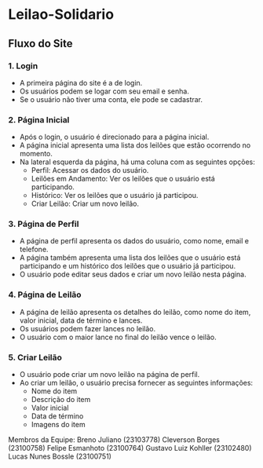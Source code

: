 # Leilao-Solidario

## Fluxo do Site
### 1. Login
* A primeira página do site é a de login.
* Os usuários podem se logar com seu email e senha.
* Se o usuário não tiver uma conta, ele pode se cadastrar.
### 2. Página Inicial
* Após o login, o usuário é direcionado para a página inicial.
* A página inicial apresenta uma lista dos leilões que estão ocorrendo no momento.
* Na lateral esquerda da página, há uma coluna com as seguintes opções:
  * Perfil: Acessar os dados do usuário.
  * Leilões em Andamento: Ver os leilões que o usuário está participando.
  * Histórico: Ver os leilões que o usuário já participou.
  * Criar Leilão: Criar um novo leilão.
### 3. Página de Perfil
* A página de perfil apresenta os dados do usuário, como nome, email e telefone.
* A página também apresenta uma lista dos leilões que o usuário está participando e um histórico dos leilões que o usuário já participou.
* O usuário pode editar seus dados e criar um novo leilão nesta página.
### 4. Página de Leilão
* A página de leilão apresenta os detalhes do leilão, como nome do item, valor inicial, data de término e lances.
* Os usuários podem fazer lances no leilão.
* O usuário com o maior lance no final do leilão vence o leilão.
### 5. Criar Leilão
* O usuário pode criar um novo leilão na página de perfil.
* Ao criar um leilão, o usuário precisa fornecer as seguintes informações:
  * Nome do item
  * Descrição do item
  * Valor inicial
  * Data de término
  * Imagens do item


Membros da Equipe:
Breno Juliano (23103778)
Cleverson Borges (23100758)
Felipe Esmanhoto (23100764)
Gustavo Luiz Kohller (23102480)
Lucas Nunes Bossle (23100751)
